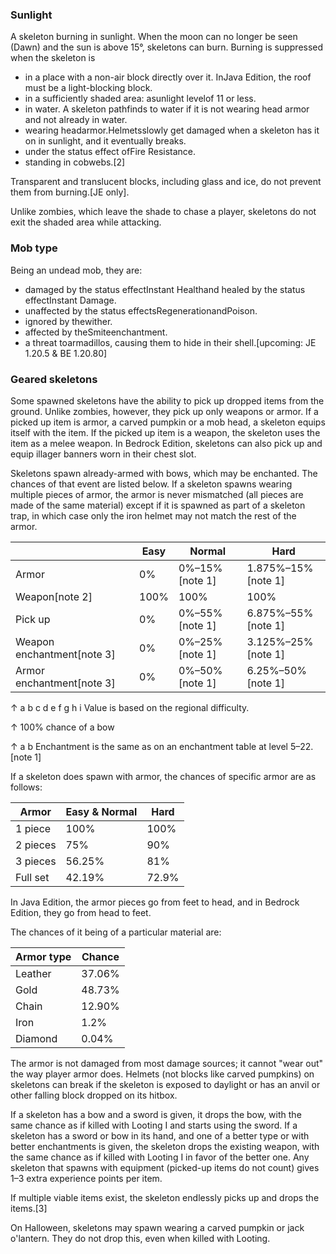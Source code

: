 ### Sunlight
A skeleton burning in sunlight.
When the moon can no longer be seen (Dawn) and the sun is above 15°, skeletons can burn. Burning is suppressed when the skeleton is

- in a place with a non-air block directly over it. InJava Edition, the roof must be a light-blocking block.
- in a sufficiently shaded area: asunlight levelof 11 or less.
- in water. A skeleton pathfinds to water if it is not wearing head armor and not already in water.
- wearing headarmor.Helmetsslowly get damaged when a skeleton has it on in sunlight, and it eventually breaks.
- under the status effect ofFire Resistance.
- standing in cobwebs.[2]

Transparent and translucent blocks, including glass and ice, do not prevent them from burning.‌[JE  only].

Unlike zombies, which leave the shade to chase a player, skeletons do not exit the shaded area while attacking.

### Mob type
Being an undead mob, they are: 

- damaged by the status effectInstant Healthand healed by the status effectInstant Damage.
- unaffected by the status effectsRegenerationandPoison.
- ignored by thewither.
- affected by theSmiteenchantment.
- a threat toarmadillos, causing them to hide in their shell.‌[upcoming: JE 1.20.5 & BE 1.20.80]

### Geared skeletons
Some spawned skeletons have the ability to pick up dropped items from the ground. Unlike zombies, however, they pick up only weapons or armor. If a picked up item is armor, a carved pumpkin or a mob head, a skeleton equips itself with the item. If the picked up item is a weapon, the skeleton uses the item as a melee weapon. In Bedrock Edition, skeletons can also pick up and equip illager banners worn in their chest slot.

Skeletons spawn already-armed with bows, which may be enchanted. The chances of that event are listed below. If a skeleton spawns wearing multiple pieces of armor, the armor is never mismatched (all pieces are made of the same material) except if it is spawned as part of a skeleton trap, in which case only the iron helmet may not match the rest of the armor.

|                            | Easy | Normal         | Hard               |
|----------------------------|------|----------------|--------------------|
| Armor                      | 0%   | 0%–15%[note 1] | 1.875%–15%[note 1] |
| Weapon[note 2]             | 100% | 100%           | 100%               |
| Pick up                    | 0%   | 0%–55%[note 1] | 6.875%–55%[note 1] |
| Weapon enchantment[note 3] | 0%   | 0%–25%[note 1] | 3.125%–25%[note 1] |
| Armor enchantment[note 3]  | 0%   | 0%–50%[note 1] | 6.25%–50%[note 1]  |


↑ a b c d e f g h i Value is based on the regional difficulty.

↑ 100% chance of a bow

↑ a b Enchantment is the same as on an enchantment table at level 5–22.[note 1]


If a skeleton does spawn with armor, the chances of specific armor are as follows:

| Armor    | Easy & Normal | Hard  |
|----------|---------------|-------|
| 1 piece  | 100%          | 100%  |
| 2 pieces | 75%           | 90%   |
| 3 pieces | 56.25%        | 81%   |
| Full set | 42.19%        | 72.9% |

In Java Edition, the armor pieces go from feet to head, and in Bedrock Edition, they go from head to feet.

The chances of it being of a particular material are:

| Armor type | Chance |
|------------|--------|
| Leather    | 37.06% |
| Gold       | 48.73% |
| Chain      | 12.90% |
| Iron       | 1.2%   |
| Diamond    | 0.04%  |

The armor is not damaged from most damage sources; it cannot "wear out" the way player armor does. Helmets (not blocks like carved pumpkins) on skeletons can break if the skeleton is exposed to daylight or has an anvil or other falling block dropped on its hitbox.

If a skeleton has a bow and a sword is given, it drops the bow, with the same chance as if killed with Looting I and starts using the sword. If a skeleton has a sword or bow in its hand, and one of a better type or with better enchantments is given, the skeleton drops the existing weapon, with the same chance as if killed with Looting I in favor of the better one. Any skeleton that spawns with equipment (picked-up items do not count) gives 1–3 extra experience points per item.

If multiple viable items exist, the skeleton endlessly picks up and drops the items.[3]

On Halloween, skeletons may spawn wearing a carved pumpkin or jack o'lantern. They do not drop this, even when killed with Looting.

